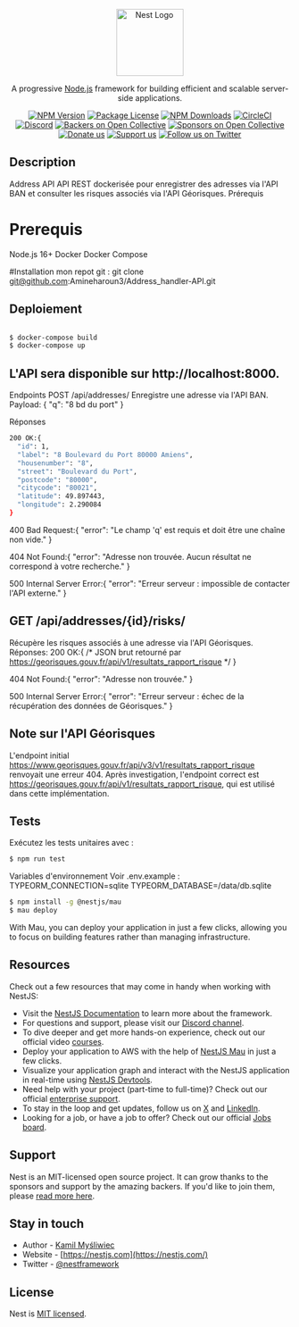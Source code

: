 <p align="center">
  <a href="http://nestjs.com/" target="blank"><img src="https://nestjs.com/img/logo-small.svg" width="120" alt="Nest Logo" /></a>
</p>

[circleci-image]: https://img.shields.io/circleci/build/github/nestjs/nest/master?token=abc123def456
[circleci-url]: https://circleci.com/gh/nestjs/nest

  <p align="center">A progressive <a href="http://nodejs.org" target="_blank">Node.js</a> framework for building efficient and scalable server-side applications.</p>
    <p align="center">
<a href="https://www.npmjs.com/~nestjscore" target="_blank"><img src="https://img.shields.io/npm/v/@nestjs/core.svg" alt="NPM Version" /></a>
<a href="https://www.npmjs.com/~nestjscore" target="_blank"><img src="https://img.shields.io/npm/l/@nestjs/core.svg" alt="Package License" /></a>
<a href="https://www.npmjs.com/~nestjscore" target="_blank"><img src="https://img.shields.io/npm/dm/@nestjs/common.svg" alt="NPM Downloads" /></a>
<a href="https://circleci.com/gh/nestjs/nest" target="_blank"><img src="https://img.shields.io/circleci/build/github/nestjs/nest/master" alt="CircleCI" /></a>
<a href="https://discord.gg/G7Qnnhy" target="_blank"><img src="https://img.shields.io/badge/discord-online-brightgreen.svg" alt="Discord"/></a>
<a href="https://opencollective.com/nest#backer" target="_blank"><img src="https://opencollective.com/nest/backers/badge.svg" alt="Backers on Open Collective" /></a>
<a href="https://opencollective.com/nest#sponsor" target="_blank"><img src="https://opencollective.com/nest/sponsors/badge.svg" alt="Sponsors on Open Collective" /></a>
  <a href="https://paypal.me/kamilmysliwiec" target="_blank"><img src="https://img.shields.io/badge/Donate-PayPal-ff3f59.svg" alt="Donate us"/></a>
    <a href="https://opencollective.com/nest#sponsor"  target="_blank"><img src="https://img.shields.io/badge/Support%20us-Open%20Collective-41B883.svg" alt="Support us"></a>
  <a href="https://twitter.com/nestframework" target="_blank"><img src="https://img.shields.io/twitter/follow/nestframework.svg?style=social&label=Follow" alt="Follow us on Twitter"></a>
</p>
  <!--[![Backers on Open Collective](https://opencollective.com/nest/backers/badge.svg)](https://opencollective.com/nest#backer)
  [![Sponsors on Open Collective](https://opencollective.com/nest/sponsors/badge.svg)](https://opencollective.com/nest#sponsor)-->

## Description

Address API
API REST dockerisée pour enregistrer des adresses via l'API BAN et consulter les risques associés via l'API Géorisques.
Prérequis

# Prerequis

Node.js 16+
Docker
Docker Compose

#Installation
mon repot git : git clone git@github.com:Amineharoun3/Address_handler-API.git


## Deploiement

```bash

$ docker-compose build
$ docker-compose up

```

## L'API sera disponible sur http://localhost:8000.

Endpoints
POST /api/addresses/
Enregistre une adresse via l'API BAN.
Payload:
{ "q": "8 bd du port" }

Réponses

```bash
200 OK:{
  "id": 1,
  "label": "8 Boulevard du Port 80000 Amiens",
  "housenumber": "8",
  "street": "Boulevard du Port",
  "postcode": "80000",
  "citycode": "80021",
  "latitude": 49.897443,
  "longitude": 2.290084
}

```
400 Bad Request:{ "error": "Le champ 'q' est requis et doit être une chaîne non vide." }


404 Not Found:{ "error": "Adresse non trouvée. Aucun résultat ne correspond à votre recherche." }


500 Internal Server Error:{ "error": "Erreur serveur : impossible de contacter l'API externe." }


## GET /api/addresses/{id}/risks/

Récupère les risques associés à une adresse via l'API Géorisques.
Réponses:
200 OK:{ /* JSON brut retourné par https://georisques.gouv.fr/api/v1/resultats_rapport_risque */ }


404 Not Found:{ "error": "Adresse non trouvée." }


500 Internal Server Error:{ "error": "Erreur serveur : échec de la récupération des données de Géorisques." }



## Note sur l'API Géorisques
L'endpoint initial https://www.georisques.gouv.fr/api/v3/v1/resultats_rapport_risque renvoyait une erreur 404. Après investigation, l'endpoint correct est https://georisques.gouv.fr/api/v1/resultats_rapport_risque, qui est utilisé dans cette implémentation.

## Tests
Exécutez les tests unitaires avec :
```bash
$ npm run test
```
Variables d'environnement
Voir .env.example :
TYPEORM_CONNECTION=sqlite
TYPEORM_DATABASE=/data/db.sqlite
```bash
$ npm install -g @nestjs/mau
$ mau deploy
```

With Mau, you can deploy your application in just a few clicks, allowing you to focus on building features rather than managing infrastructure.

## Resources

Check out a few resources that may come in handy when working with NestJS:

- Visit the [NestJS Documentation](https://docs.nestjs.com) to learn more about the framework.
- For questions and support, please visit our [Discord channel](https://discord.gg/G7Qnnhy).
- To dive deeper and get more hands-on experience, check out our official video [courses](https://courses.nestjs.com/).
- Deploy your application to AWS with the help of [NestJS Mau](https://mau.nestjs.com) in just a few clicks.
- Visualize your application graph and interact with the NestJS application in real-time using [NestJS Devtools](https://devtools.nestjs.com).
- Need help with your project (part-time to full-time)? Check out our official [enterprise support](https://enterprise.nestjs.com).
- To stay in the loop and get updates, follow us on [X](https://x.com/nestframework) and [LinkedIn](https://linkedin.com/company/nestjs).
- Looking for a job, or have a job to offer? Check out our official [Jobs board](https://jobs.nestjs.com).

## Support

Nest is an MIT-licensed open source project. It can grow thanks to the sponsors and support by the amazing backers. If you'd like to join them, please [read more here](https://docs.nestjs.com/support).

## Stay in touch

- Author - [Kamil Myśliwiec](https://twitter.com/kammysliwiec)
- Website - [https://nestjs.com](https://nestjs.com/)
- Twitter - [@nestframework](https://twitter.com/nestframework)

## License

Nest is [MIT licensed](https://github.com/nestjs/nest/blob/master/LICENSE).
